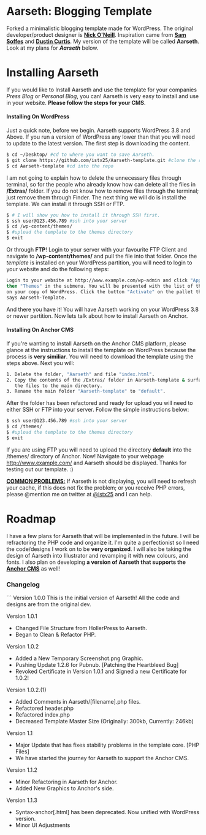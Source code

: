 Aarseth: Blogging Template
=============
Forked a minimalistic blogging template made for WordPress. The original developer/product designer is <b><a href="https://github.com/biznickman">Nick O'Neill</a></b>. Inspiration came from <b><a href="http://samsoff.es">Sam Soffes</a></b> and <b><a href="http://www.dustincurtis.com/">Dustin Curtis</a></b>. My version of the template will be called <b>Aarseth</b>. Look at my plans for <b><i>Aarseth</i></b> below.
<br />

Installing Aarseth
=============
If you would like to Install Aarseth and use the template for your companies <i>Press Blog</i> or <i>Personal Blog</i>, you can! Aarseth is very easy to install and use in your website. <b>Please follow the steps for your CMS</b>.<br /><h4>Installing On WordPress</h4>
Just a quick note, before we begin. Aarseth supports WordPress 3.8 and Above. If you run a version of WordPress any lower than that you will need to update to the latest version. The first step is downloading the content. 

```bash
$ cd ~/Desktop/ #cd to where you want to save Aarseth.
$ git clone https://github.com/istx25/Aarseth-template.git #clone the repo
$ cd Aarseth-template #cd into the repo
```

I am not going to explain how to delete the unnecessary files through terminal, so for the people who already know how can delete all the files in <b>/Extras/</b> folder. If you do not know how to remove files through the terminal; just remove them through Finder. The next thing we will do is install the template. We can install it through SSH or FTP.

```bash
$ # I will show you how to install it through SSH first.
$ ssh user@123.456.789 #ssh into your server
$ cd /wp-content/themes/
$ #upload the template to the themes directory
$ exit
```

Or through <b>FTP</b>! Login to your server with your favourite FTP Client and navigate to <b>/wp-content/themes/</b> and pull the file into that folder. Once the <i>template</i> is installed on your WordPress partition, you will need to login to your website and do the following steps:

```bash
Login to your website at http://www.example.com/wp-admin and click "Appearance" and
then "Themes" in the submenu. You will be presented with the list of themes installed
on your copy of WordPress. Click the button "Activate" on the pallet that
says Aarseth-Template.
```

And there you have it! You will have Aarseth working on your WordPress 3.8 or newer partition. Now lets talk about how to install Aarseth on Anchor.

<h4>Installing On Anchor CMS</h4>
If you're wanting to install Aarseth on the Anchor CMS platform, please glance at the instructions to install the template on WordPress because the process is <b>very similiar</b>. You will need to download the template using the steps above. Next you will:

```bash
1. Delete the folder, "Aarseth" and file "index.html".
2. Copy the contents of the /Extras/ folder in Aarseth-template & surface 
   the files to the main directory.
3. Rename the main folder "Aarseth-template" to "default".
```

After the folder has been refactored and ready for upload you will need to either SSH or FTP into your server. Follow the simple instructions below:

```bash
$ ssh user@123.456.789 #ssh into your server
$ cd /themes/
$ #upload the template to the themes directory
$ exit
```
If you are using FTP you will need to upload the directory <b>default</b> into the /themes/ directory of Anchor. Now! Navigate to your webpage <a href="#">http://www.example.com/</a> and Aarseth should be displayed. Thanks for testing out our template. :)<br />

<b><a href="#">COMMON PROBLEMS:</a></b> If Aarseth is not displaying, you will need to refresh your cache, if this does not fix the problem; or you receive PHP errors, please @mention me on twitter at <a href="twitter.com/istx25">@istx25</a> and I can help.



<h1>Roadmap</h1>
I have a few plans for Aarseth that will be implemented in the future. I will be refractoring the PHP code and organize it. I'm quite a perfectionist so I need the code/designs I work on to be <b>very organized</b>. I will also be taking the design of Aarseth into Illustrator and revamping it with new colours, and fonts. I also plan on developing <b>a version of Aarseth that supports the <a href="http://anchorcms.com">Anchor CMS</a></b> as well!

<h3>Changelog</h3>
```
Version 1.0.0
This is the initial version of Aarseth! All the code and designs are from the original dev.

Version 1.0.1
- Changed File Structure from HollerPress to Aarseth.
- Began to Clean & Refactor PHP.

Version 1.0.2
- Added a New Temporary Screenshot.png Graphic.
- Pushing Update 1.2.6 for Pubnub. [Patching the Heartbleed Bug]
- Revoked Certificate in Version 1.0.1 and Signed a new Certificate for 1.0.2!

Version 1.0.2.(1)
- Added Comments in Aarseth/[filename].php files.
- Refactored header.php
- Refactored index.php
- Decreased Template Master Size (Originally: 300kb, Currently: 246kb)

Version 1.1
- Major Update that has fixes stability problems in the template core. [PHP Files]
- We have started the journey for Aarseth to support the Anchor CMS.

Version 1.1.2
- Minor Refactoring in Aarseth for Anchor.
- Added New Graphics to Anchor's side.

Version 1.1.3
- Syntax-anchor[.html] has been deprecated. Now unified with WordPress version.
- Minor UI Adjustments
```
